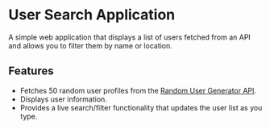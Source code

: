 # User Search Application

A simple web application that displays a list of users fetched from an API and allows you to filter them by name or location.

## Features

- Fetches 50 random user profiles from the [Random User Generator API](https://randomuser.me/).
- Displays user information.
- Provides a live search/filter functionality that updates the user list as you type.

